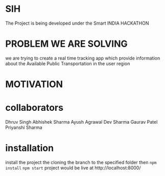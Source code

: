 # SIH
The Project is being developed under the Smart INDIA HACKATHON 
# PROBLEM WE ARE SOLVING
we are trying to create a real time tracking app which provide information about the Available Public Transportation in the user region 
# MOTIVATION
# collaborators 
Dhruv Singh
Abhishek Sharma
Ayush Agrawal
Dev Sharma
Gaurav Patel
Priyanshi Sharma
# installation
install the project the cloning the branch to the specified folder
then
`npm install` 
`npm start`
project would be live at http://localhost:8000/
